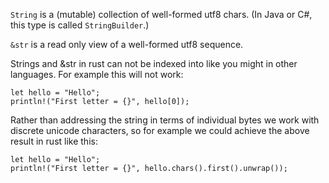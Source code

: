 `String` is a (mutable) collection of well-formed utf8 chars. (In Java or C#, this type is called `StringBuilder`.)

`&str` is a read only view of a well-formed utf8 sequence.

Strings and &str in rust can not be indexed into like you might in other languages.
For example this will not work:

```
let hello = "Hello";
println!("First letter = {}", hello[0]);
```

Rather than addressing the string in terms of individual bytes we work with discrete unicode characters,
so for example we could achieve the above result in rust like this:

```
let hello = "Hello";
println!("First letter = {}", hello.chars().first().unwrap());
```
